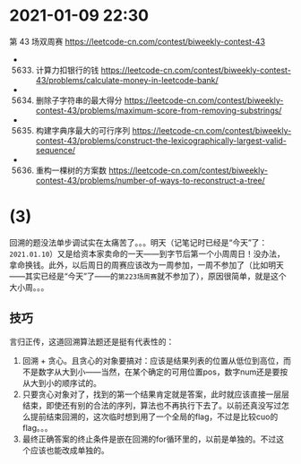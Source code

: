 
# 2021-01-09 22:30

第 43 场双周赛 https://leetcode-cn.com/contest/biweekly-contest-43
- 5633. 计算力扣银行的钱 https://leetcode-cn.com/contest/biweekly-contest-43/problems/calculate-money-in-leetcode-bank/
- 5634. 删除子字符串的最大得分 https://leetcode-cn.com/contest/biweekly-contest-43/problems/maximum-score-from-removing-substrings/
- 5635. 构建字典序最大的可行序列 https://leetcode-cn.com/contest/biweekly-contest-43/problems/construct-the-lexicographically-largest-valid-sequence/
- 5636. 重构一棵树的方案数 https://leetcode-cn.com/contest/biweekly-contest-43/problems/number-of-ways-to-reconstruct-a-tree/

# (3)

回溯的题没法单步调试实在太痛苦了。。。明天（记笔记时已经是“今天”了：`2021.01.10`）又是给资本家卖命的一天——到字节后第一个小周周日！没办法，拿命换钱。此外，以后周日的周赛应该改为一周参加，一周不参加了（比如明天——其实已经是“今天”了——的`第223场周赛`就不参加了），原因很简单，就是这个大小周。。。

## 技巧

言归正传，这道回溯算法题还是挺有代表性的：
1. 回溯 + 贪心。且贪心的对象要搞对：应该是结果列表的位置从低位到高位，而不是数字从大到小——当然，在某个确定的可用位置pos，数字num还是要按从大到小的顺序试的。
2. 只要贪心对象对了，找到的第一个结果肯定就是答案，此时就应该直接一层层结束，即使还有别的合法的序列，算法也不再执行下去了。以前还真没写过怎么提前结束回溯的，这次临时想到用了一个全局的flag，不过是比较cuo的flag。。。
3. 最终正确答案的终止条件是嵌在回溯的for循环里的，以前是单独的。不过这个应该也能改成单独的。
